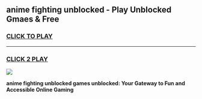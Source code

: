 
## anime fighting unblocked - Play Unblocked Gmaes & Free
<h3>
<a href="https://news.freeplayer.one?title=anime_fighting_unblocked&ref=23F">CLICK TO PLAY</a></h3>
<hr>

<h3>
<a href="https://news.freeplayer.one?title=anime_fighting_unblocked&ref=23F">CLICK 2 PLAY</a>
  
</h3>

<a href="https://news.freeplayer.one?title=anime_fighting_unblocked&ref=23F/"><img src="https://clearcache.store/games.png"></a>


**anime fighting unblocked games unblocked: Your Gateway to Fun and Accessible Online Gaming**
